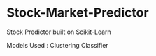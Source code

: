 # Stock-Market-Predictor

Stock Predictor built on Scikit-Learn

Models Used : Clustering Classifier

